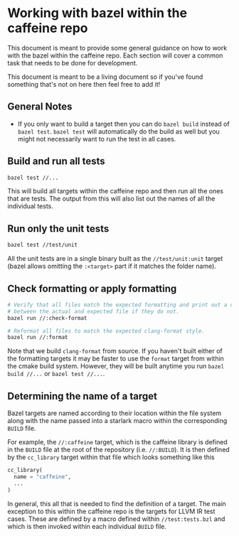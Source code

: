 # Working with bazel within the caffeine repo

This document is meant to provide some general guidance on how to work with
the bazel within the caffeine repo. Each section will cover a common task 
that needs to be done for development.

This document is meant to be a living document so if you've found something
that's not on here then feel free to add it!

## General Notes
- If you only want to build a target then you can do `bazel build` instead of
  `bazel test`. `bazel test` will automatically do the build as well but you
  might not necessarily want to run the test in all cases.

## Build and run all tests
```sh
bazel test //...
```

This will build all targets within the caffeine repo and then run all the ones
that are tests. The output from this will also list out the names of all the
individual tests.

## Run only the unit tests
```sh
bazel test //test/unit
```

All the unit tests are in a single binary built as the `//test/unit:unit` target
(bazel allows omitting the `:<target>` part if it matches the folder name).

## Check formatting or apply formatting
```sh
# Verify that all files match the expected formatting and print out a diff
# between the actual and expected file if they do not.
bazel run //:check-format

# Reformat all files to match the expected clang-format style.
bazel run //:format
```

Note that we build `clang-format` from source. If you haven't built either of
the formatting targets it may be faster to use the `format` target from within
the cmake build system. However, they will be built anytime you run
`bazel build //...` or `bazel test //...`.

## Determining the name of a target
Bazel targets are named according to their location within the file system along
with the name passed into a starlark macro within the corresponding `BUILD`
file.

For example, the `//:caffeine` target, which is the caffeine library is defined
in the `BUILD` file at the root of the repository (i.e. `//:BUILD`). It is then
defined by the `cc_library` target within that file which looks something like
this
```python
cc_library(
  name = "caffeine",
  ...
)
```

In general, this all that is needed to find the definition of a target. The main
exception to this within the caffeine repo is the targets for LLVM IR test cases.
These are defined by a macro defined within `//test:tests.bzl` and which is then
invoked within each individual `BUILD` file.
